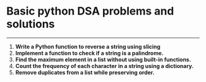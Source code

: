 # Basic python DSA problems and solutions
---
1. **Write a Python function to reverse a string using slicing**
2. **Implement a function to check if a string is a palindrome.**
3. **Find the maximum element in a list without using built-in functions.**
4. **Count the frequency of each character in a string using a dictionary.**
5. **Remove duplicates from a list while preserving order.**




